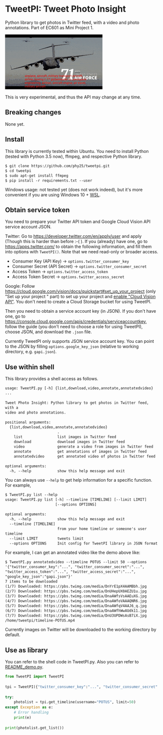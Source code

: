 # TweetPI: Tweet Photo Insight

Python library to get photos in Twitter feed, with a video and photo annotations. Part of EC601 as Mini Project 1.

![DEMO of annotated video](README_demo.gif)

This is very experimental, and thus the API may change at any time.

## Breaking changes

None yet.

## Install

This library is currently tested within Ubuntu. You need to install Python (tested with Python 3.5 now), ffmpeg, and respective Python library.

```shell
$ git clone https://github.com/phy25/tweetpi.git
$ cd tweetpi
$ sudo apt-get install ffmpeg
$ pip install -r requirements.txt --user
```

Windows usage: not tested yet (does not work indeed), but it's more convenient if you are using Windows 10 + [WSL](https://docs.microsoft.com/en-us/windows/wsl/install-win10).

## Obtain service token

You need to prepare your Twitter API token and Google Cloud Vision API service account JSON.

Twitter: Go to https://developer.twitter.com/en/apply/user and apply (Though this is harder than before :-( ). If you (already) have one, go to https://apps.twitter.com/ to obtain the following information, and fill them into options with `TweetPI()`. Note that we need read-only or broader access.

- Consumer Key (API Key) -> `options.twitter_consumer_key`
- Consumer Secret (API Secret) -> `options.twitter_consumer_secret`
- Access Token -> `options.twitter_access_token`
- Access Token Secret -> `options.twitter_access_secret`

Google: Follow https://cloud.google.com/vision/docs/quickstart#set_up_your_project (only "Set up your project
" part) to set up your project and [enable "Cloud Vision API"](https://console.cloud.google.com/flows/enableapi?apiid=vision.googleapis.com&redirect=https://console.cloud.google.com&_ga=2.107360394.-90131543.1534915532). You don't need to create a Cloud Storage bucket for using TweetPI.

Then you need to obtain a service account key (in JSON). If you don't have one, go to https://console.cloud.google.com/apis/credentials/serviceaccountkey, follow the guide (you don't need to choose a role for using TweetPI), choose JSON, and download the `.json` file.

Currently TweetPI only supports JSON service account key. You can point to the JSON by filling `options.google_key_json` (relative to working directory, e.g. `gapi.json`).

## Use within shell

This library provides a shell access as follows.

```
usage: TweetPI.py [-h] {list,download,video,annotate,annotatedvideo} ...

Tweet Photo Insight: Python library to get photos in Twitter feed, with a
video and photo annotations.

positional arguments:
  {list,download,video,annotate,annotatedvideo}
                        .
    list                list images in Twitter feed
    download            download images in Twitter feed
    video               generate a video from images in Twitter feed
    annotate            get annotations of images in Twitter feed
    annotatedvideo      get annotated video of photos in Twitter feed

optional arguments:
  -h, --help            show this help message and exit
  ```

You can always use `--help` to get help information for a specific function. For example,

```shell
$ TweetPI.py list --help
usage: TweetPI.py list [-h] --timeline [TIMELINE] [--limit LIMIT]
                       [--options OPTIONS]

optional arguments:
  -h, --help            show this help message and exit
  --timeline [TIMELINE]
                        from your home timeline or someone's user timeline
  --limit LIMIT         tweets limit
  --options OPTIONS     Init config for TweetPI library in JSON format
```

For example, I can get an annotated video like the demo above like:

```shell
$ TweetPI.py annotatedvideo --timeline POTUS --limit 50 --options '{"twitter_consumer_key":"...", "twitter_consumer_secret":"...", "twitter_access_token":"...", "twitter_access_secret":"...", "google_key_json":"gapi.json"}'
7 items to be downloaded
(1/7) Downloaded: https://pbs.twimg.com/media/DnYrE1pX4AAMBbh.jpg
(2/7) Downloaded: https://pbs.twimg.com/media/DnUHepUX0AEZU1u.jpg
(3/7) Downloaded: https://pbs.twimg.com/media/DnaAWfsVsAAEuXG.jpg
(4/7) Downloaded: https://pbs.twimg.com/media/DnaAWfoVAAAQNR6.jpg
(5/7) Downloaded: https://pbs.twimg.com/media/DnaAWfqV4AAJ6_q.jpg
(6/7) Downloaded: https://pbs.twimg.com/media/DnaAWfhWwAUdk11.jpg
(7/7) Downloaded: https://pbs.twimg.com/media/DnU3UPDWsAsB7iX.jpg
/home/tweetpi/timeline-POTUS.mp4
```

Currently images on Twitter will be downloaded to the working directory by default.

## Use as library

You can refer to the shell code in TweetPI.py. Also you can refer to [README_demo.py](README_demo.py).

```python
from TweetPI import TweetPI

tpi = TweetPI({"twitter_consumer_key":"...", "twitter_consumer_secret":"...", "twitter_access_token":"...", "twitter_access_secret":"...", "google_key_json":"gapi.json"})

try:
    photolist = tpi.get_timeline(username="POTUS", limit=50)
except Exception as e:
    # Error handling
    print(e)

print(photolist.get_list())
```
